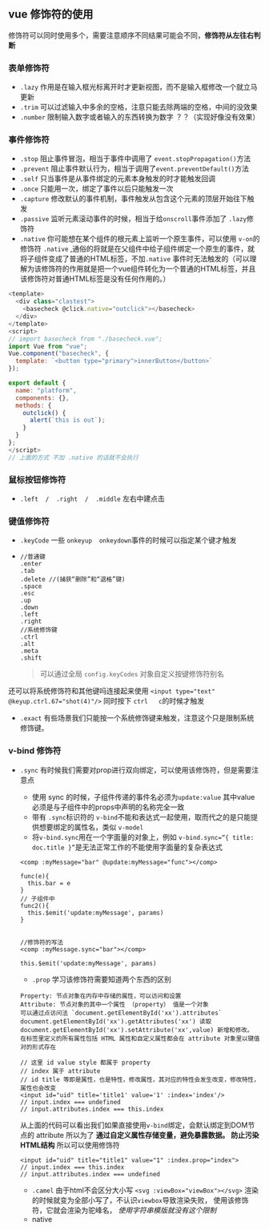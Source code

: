 ## vue 修饰符的使用

修饰符可以同时使用多个，需要注意顺序不同结果可能会不同，**修饰符从左往右判断**

### 表单修饰符

- `.lazy` 作用是在输入框光标离开时才更新视图，而不是输入框修改一个就立马更新
- `.trim` 可以过滤输入中多余的空格，注意只能去除两端的空格，中间的没效果
- `.number` 限制输入数字或者输入的东西转换为数字 ？？（实现好像没有效果）

### 事件修饰符

- `.stop` 阻止事件冒泡，相当于事件中调用了 `event.stopPropagation()`方法
- `.prevent` 阻止事件默认行为，相当于调用了`event.preventDefault()`方法
- `.self` 只当事件是从事件绑定的元素本身触发的时才能触发回调
- `.once` 只能用一次，绑定了事件以后只能触发一次
- `.capture` 修改默认的事件机制，事件触发从包含这个元素的顶层开始往下触发
- `.passive` 监听元素滚动事件的时候，相当于给`onscroll`事件添加了 `.lazy`修饰符
- `.native` 你可能想在某个组件的根元素上监听一个原生事件，可以使用 `v-on`的修饰符 `.native` ,通俗的将就是在父组件中给子组件绑定一个原生的事件，就将子组件变成了普通的HTML标签，不加`.native` 事件时无法触发的（可以理解为该修饰符的作用就是把一个vue组件转化为一个普通的HTML标签，并且该修饰符对普通HTML标签是没有任何作用的。）

```js
<template>
  <div class="clastest">
    <basecheck @click.native="outclick"></basecheck>
  </div>
</template>
<script>
// import basecheck from "./basecheck.vue";
import Vue from "vue";
Vue.component("basecheck", {
  template: `<button type="primary">innerButton</button>`
});

export default {
  name: "platform",
  components: {},
  methods: {
    outclick() {
      alert(`this is out`);
    }
  }
};
</script>
// 上面的方式 不加 .native 的话就不会执行
```



### 鼠标按钮修饰符

- `.left  /  .right  /  .middle`   左右中建点击

### 键值修饰符

- `.keyCode` 一些 `onkeyup  onkeydown`事件的时候可以指定某个键才触发

- ```
  //普通键
  .enter
  .tab
  .delete //(捕获“删除”和“退格”键)
  .space
  .esc
  .up
  .down
  .left
  .right
  //系统修饰键
  .ctrl
  .alt
  .meta
  .shift
  ```

  > 可以通过全局 `config.keyCodes` 对象自定义按键修饰符别名

还可以将系统修饰符和其他键吗连接起来使用 `<input type="text" @keyup.ctrl.67="shot(4)"/>` 同时按下 `ctrl   c`的时候才触发

- `.exact` 有些场景我们只能按一个系统修饰键来触发，注意这个只是限制系统修饰键。

### v-bind 修饰符

- `.sync` 有时候我们需要对prop进行双向绑定，可以使用该修饰符，但是需要注意点

  - 使用 sync 的时候，子组件传递的事件名必须为`update:value` 其中value必须是与子组件中的props中声明的名称完全一致
  - 带有 `.sync`标识符的 `v-bind`不能和表达式一起使用，取而代之的是只能提供想要绑定的属性名，类似 `v-model`
  - 将`v-bind.sync`用在一个字面量的对象上，例如 `v-bind.sync=“{ title: doc.title }”`是无法正常工作的不能使用字面量的复杂表达式

  ```vue
  <comp :myMessage="bar" @update:myMessage="func"></comp>

  func(e){
    this.bar = e
  }
  // 子组件中
  func2(){
    this.$emit('update:myMessage', params)
  }


  //修饰符的写法
  <comp :myMessage.sync="bar"></comp>

  this.$emit('update:myMessage', params)
  ```

  - `.prop` 学习该修饰符需要知道两个东西的区别

  ```
  Property: 节点对象在内存中存储的属性，可以访问和设置
  Attribute: 节点对象的其中一个属性 （property） 值是一个对象
  可以通过点访问法 `document.getElementById('xx').attributes`
  document.getElementById('xx').getAttributes('xx') 读取
  document.getElementById('xx').setAttribute('xx',value) 新增和修改。
  在标签里定义的所有属性包括 HTML 属性和自定义属性都会在 attribute 对象里以键值对的形式存在
  ```

  ```vu
  // 这里 id value style 都属于 property
  // index 属于 attribute
  // id title 等即是属性，也是特性，修改属性，其对应的特性会发生改变，修改特性，属性也会改变
  <input id="uid" title='title1' value='1' :index='index'/>
  // input.index === undefined
  // input.attributes.index === this.index
  ```

  从上面的代码可以看出我们如果直接使用`v-bind`绑定，会默认绑定到DOM节点的 attribute 所以为了  **通过自定义属性存储变量，避免暴露数据。**  **防止污染HTML结构**  所以可以使用修饰符

   ```vu
  <input id="uid" title="title1" value="1" :index.prop="index">
  // input.index === this.index
  // input.attributes.index === undefined
   ```



  - `.camel` 由于html不会区分大小写 `<svg :viewBox="viewBox"></svg>` 渲染的时候就变为全部小写了，不认识`viewbox`导致渲染失败， 使用该修饰符，它就会渲染为驼峰名， *使用字符串模版就没有这个限制*
  - native